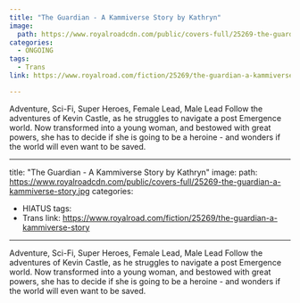 ```yaml
---
title: "The Guardian - A Kammiverse Story by Kathryn"
image:
  path: https://www.royalroadcdn.com/public/covers-full/25269-the-guardian-a-kammiverse-story.jpg
categories:
  - ONGOING
tags:
  - Trans
link: https://www.royalroad.com/fiction/25269/the-guardian-a-kammiverse-story

---
```

Adventure, Sci-Fi, Super Heroes, Female Lead, Male Lead
Follow the adventures of Kevin Castle, as he struggles to navigate a post Emergence world. Now transformed into a young woman, and bestowed with great powers, she has to decide if she is going to be a heroine - and wonders if the world will even want to be saved.

---
title: "The Guardian - A Kammiverse Story by Kathryn"
image:
  path: https://www.royalroadcdn.com/public/covers-full/25269-the-guardian-a-kammiverse-story.jpg
categories:
  - HIATUS
tags:
  - Trans
link: https://www.royalroad.com/fiction/25269/the-guardian-a-kammiverse-story

---
Adventure, Sci-Fi, Super Heroes, Female Lead, Male Lead
Follow the adventures of Kevin Castle, as he struggles to navigate a post Emergence world. Now transformed into a young woman, and bestowed with great powers, she has to decide if she is going to be a heroine - and wonders if the world will even want to be saved.

